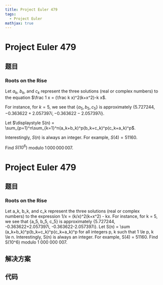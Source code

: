 ```yaml
---
title: Project Euler 479
tags:
  - Project Euler
mathjax: true
---
```

<escape><!-- more --></escape>
    
# Project Euler 479
## 题目
### Roots on the Rise

Let $a_k$, $b_k$, and $c_k$ represent the three solutions (real or complex numbers) to the equation
$\frac 1 x = (\frac k x)^2(k+x^2)-k x$.

For instance, for $k=5$, we see that $\{a_5, b_5, c_5 \}$ is approximately $\{5.727244, -0.363622+2.057397i, -0.363622-2.057397i\}$.

Let $\displaystyle S(n) = \sum_{p=1}^n\sum_{k=1}^n(a_k+b_k)^p(b_k+c_k)^p(c_k+a_k)^p$. 

Interestingly, $S(n)$ is always an integer. For example, $S(4) = 51160$.

Find $S(10^6)$ modulo $1\,000\,000\,007$.


# Project Euler 479
## 题目
### Roots on the Rise

Let a_k, b_k, and c_k represent the three solutions (real or complex numbers) to the expression 1/x = (k/x)^2(k+x^2) - kx.
For instance, for k = 5, we see that {a_5, b_5, c_5} is approximately {5.727244, -0.363622+2.057397i, -0.363622-2.057397i}.
Let S(n) = \sum (a_k+b_k)^p(b_k+c_k)^p(c_k+a_k)^p for all integers p, k such that 1 \le p, k \le n. 
Interestingly, S(n) is always an integer. For example, S(4) = 51160.
Find S(10^6) modulo 1 000 000 007.


## 解决方案


## 代码


